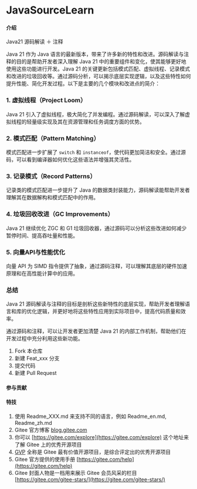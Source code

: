 # JavaSourceLearn

#### 介绍
Java21 源码解读 ＋ 注释

Java 21 作为 Java 语言的最新版本，带来了许多新的特性和改进。源码解读与注释的目的是帮助开发者深入理解 Java 21 中的重要组件和变化，使其能够更好地使用这些功能进行开发。Java 21 的关键更新包括模式匹配、虚拟线程、记录模式和改进的垃圾回收等。通过源码分析，可以揭示底层实现逻辑，以及这些特性如何提升性能、简化开发过程。以下是主要的几个模块和改进点的简介：

### 1. **虚拟线程（Project Loom）**
   Java 21 引入了虚拟线程，极大简化了并发编程。通过源码解读，可以深入了解虚拟线程的轻量级实现及其在资源管理和任务调度方面的优势。

### 2. **模式匹配（Pattern Matching）**
   模式匹配进一步扩展了 `switch` 和 `instanceof`，使代码更加简洁和安全。通过源码，可以看到编译器如何优化这些语法并增强其灵活性。

### 3. **记录模式（Record Patterns）**
   记录类的模式匹配进一步提升了 Java 的数据类封装能力，源码解读能帮助开发者理解其在数据解构和模式匹配中的作用。

### 4. **垃圾回收改进（GC Improvements）**
   Java 21 继续优化 ZGC 和 G1 垃圾回收器，通过源码可以分析这些改进如何减少暂停时间、提高吞吐量和性能。

### 5. **向量API与性能优化**
   向量 API 为 SIMD 指令提供了抽象，通过源码注释，可以理解其底层的硬件加速原理和在高性能计算中的应用。

### 总结
Java 21 源码解读与注释的目标是剖析这些新特性的底层实现，帮助开发者理解语言和库的优化逻辑，并更好地将这些特性应用到实际项目中，提高代码质量和效率。

通过源码和注释，可以让开发者更加清楚 Java 21 的内部工作机制，帮助他们在开发过程中充分利用这些新功能。

1.  Fork 本仓库
2.  新建 Feat_xxx 分支
3.  提交代码
4.  新建 Pull Request


#### 参与贡献

#### 特技

1.  使用 Readme\_XXX.md 来支持不同的语言，例如 Readme\_en.md, Readme\_zh.md
2.  Gitee 官方博客 [blog.gitee.com](https://blog.gitee.com)
3.  你可以 [https://gitee.com/explore](https://gitee.com/explore) 这个地址来了解 Gitee 上的优秀开源项目
4.  [GVP](https://gitee.com/gvp) 全称是 Gitee 最有价值开源项目，是综合评定出的优秀开源项目
5.  Gitee 官方提供的使用手册 [https://gitee.com/help](https://gitee.com/help)
6.  Gitee 封面人物是一档用来展示 Gitee 会员风采的栏目 [https://gitee.com/gitee-stars/](https://gitee.com/gitee-stars/)
